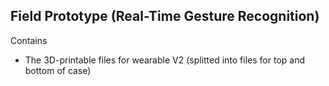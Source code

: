 ## Field Prototype (Real-Time Gesture Recognition)

Contains

* The 3D-printable files for wearable V2 (splitted into files for top and bottom of case)
